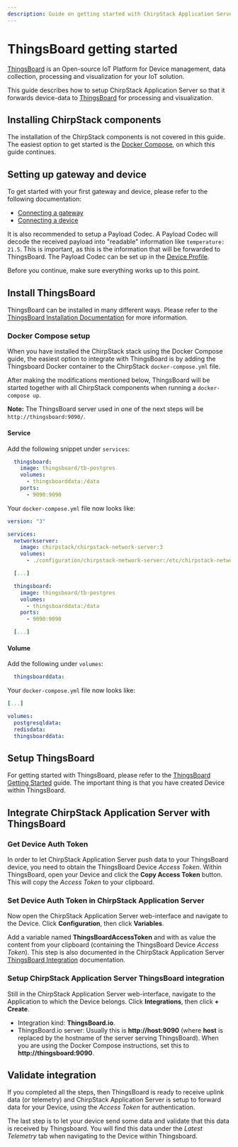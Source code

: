 ```yaml
---
description: Guide on getting started with ChirpStack Application Server and ThingsBoard.
---
```


# ThingsBoard getting started

[ThingsBoard](https://www.thingsboard.io) is an Open-source IoT Platform for
Device management, data collection, processing and visualization for your IoT
solution.

This guide describes how to setup ChirpStack Application Server so that it forwards device-data
to [ThingsBoard](https://www.thingsboard.io) for processing and visualization.

## Installing ChirpStack components

The installation of the ChirpStack components is not covered in this guide. The easiest
option to get started is the [Docker Compose](docker-compose.md), on which this
guide continues.

## Setting up gateway and device

To get started with your first gateway and device, please refer to the following
documentation:

* [Connecting a gateway](connect-gateway.md)
* [Connecting a device](connect-device.md)

It is also recommended to setup a Payload Codec. A Payload Codec will decode
the received payload into "readable" information like `temperature: 21.5`.
This is important, as this is the information that will be forwarded to
ThingsBoard. The Payload Codec can be set up in the [Device Profile](../../application-server/use/device-profiles.md).

Before you continue, make sure everything works up to this point.

## Install ThingsBoard

ThingsBoard can be installed in many different ways. Please refer to the
[ThingsBoard Installation Documentation](https://thingsboard.io/docs/installation/)
for more information.

### Docker Compose setup

When you have installed the ChirpStack stack using the Docker Compose guide, the easiest
option to integrate with ThingsBoard is by adding the Thingsboard Docker
container to the ChirpStack `docker-compose.yml` file.

After making the modifications mentioned below, ThingsBoard will be started
together with all ChirpStack components when running a `docker-compose up`.

**Note:** The ThingsBoard server used in one of the next steps will be
`http://thingsboard:9090/`.

#### Service

Add the following snippet under `services`:

```yaml
  thingsboard:
    image: thingsboard/tb-postgres
    volumes:
      - thingsboarddata:/data
    ports:
      - 9090:9090
```

Your `docker-compose.yml` file now looks like:

```yaml
version: "3"

services:
  networkserver:
    image: chirpstack/chirpstack-network-server:3
    volumes:
      - ./configuration/chirpstack-network-server:/etc/chirpstack-network-server

  [...]

  thingsboard:
    image: thingsboard/tb-postgres
    volumes:
      - thingsboarddata:/data
    ports:
      - 9090:9090

  [...]
```

#### Volume

Add the following under `volumes`:

```yaml
  thingsboarddata:
```

Your `docker-compose.yml` file now looks like:

```yaml
[...]

volumes:
  postgresqldata:
  redisdata:
  thingsboarddata:
```

## Setup ThingsBoard

For getting started with ThingsBoard, please refer to the
[ThingsBoard Getting Started](https://thingsboard.io/docs/getting-started-guides/helloworld/)
guide. The important thing is that you have created Device within ThingsBoard.

## Integrate ChirpStack Application Server with ThingsBoard

### Get Device Auth Token

In order to let ChirpStack Application Server push data to your ThingsBoard device, you need
to obtain the ThingsBoard Device _Access Token_. Within ThingsBoard, open your
Device and click the **Copy Access Token** button. This will copy the
_Access Token_ to your clipboard.

### Set Device Auth Token in ChirpStack Application Server

Now open the ChirpStack Application Server web-interface and navigate to the Device. Click
**Configuration**, then click **Variables**.

Add a variable named **ThingsBoardAccessToken** and with as value the content
from your clipboard (containing the ThingsBoard Device _Access Token_).
This step is also documented in the ChirpStack Application Server [ThingsBoard Integration](../../application-server/integrations/thingsboard.md)
documentation.

### Setup ChirpStack Application Server ThingsBoard integration

Still in the ChirpStack Application Server web-interface, navigate to the Application to
which the Device belongs. Click **Integrations**, then click **+ Create**.

* Integration kind: **ThingsBoard.io**.
* ThingsBoard.io server: Usually this is **http://host:9090** (where **host**
  is replaced by the hostname of the server serving ThingsBoard). When you are
  using the Docker Compose instructions, set this to **http://thingsboard:9090**.

## Validate integration

If you completed all the steps, then ThingsBoard is ready to receive uplink
data (or telemetry) and ChirpStack Application Server is setup to forward data for your
Device, using the _Access Token_ for authentication.

The last step is to let your device send some data and validate that this data
is received by Thingsboard. You will find this data under the _Latest Telemetry_
tab when navigating to the Device within Thingsboard.
